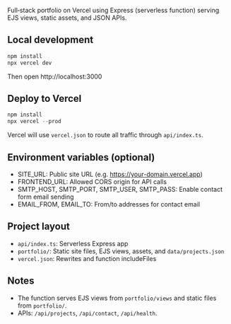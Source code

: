 Full‑stack portfolio on Vercel using Express (serverless function) serving EJS views, static assets, and JSON APIs.

## Local development

```powershell
npm install
npx vercel dev
```

Then open http://localhost:3000

## Deploy to Vercel

```powershell
npm install
npx vercel --prod
```

Vercel will use `vercel.json` to route all traffic through `api/index.ts`.

## Environment variables (optional)

- SITE_URL: Public site URL (e.g. https://your-domain.vercel.app)
- FRONTEND_URL: Allowed CORS origin for API calls
- SMTP_HOST, SMTP_PORT, SMTP_USER, SMTP_PASS: Enable contact form email sending
- EMAIL_FROM, EMAIL_TO: From/to addresses for contact email

## Project layout

- `api/index.ts`: Serverless Express app
- `portfolio/`: Static site files, EJS views, assets, and `data/projects.json`
- `vercel.json`: Rewrites and function includeFiles

## Notes

- The function serves EJS views from `portfolio/views` and static files from `portfolio/`.
- APIs: `/api/projects`, `/api/contact`, `/api/health`.

